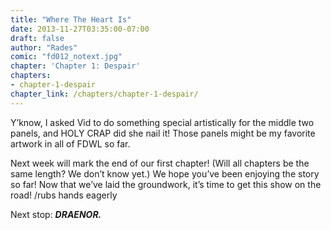 ```yaml
---
title: "Where The Heart Is"
date: 2013-11-27T03:35:00-07:00
draft: false
author: "Rades"
comic: "fd012_notext.jpg"
chapter: 'Chapter 1: Despair'
chapters:
- chapter-1-despair
chapter_link: /chapters/chapter-1-despair/
---
```


Y’know, I asked Vid to do something special artistically for the middle two panels, and HOLY CRAP did she nail it! Those panels might be my favorite artwork in all of FDWL so far. 


Next week will mark the end of our first chapter! (Will all chapters be the same length? We don’t know yet.) We hope you’ve been enjoying the story so far! Now that we’ve laid the groundwork, it’s time to get this show on the road!  /rubs hands eagerly


Next stop: ***DRAENOR.***

